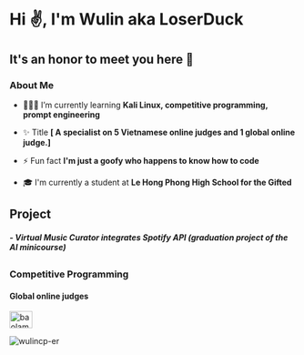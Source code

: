 <h1>Hi ✌️, I'm Wulin aka LoserDuck</h1>
<h2>It's an honor to meet you here 👀</h2>
<h3>About Me </h3>

- 👩🏻‍💻 I’m currently learning **Kali Linux, competitive programming, prompt engineering**

- ✨ Title **[ A specialist on 5 Vietnamese online judges and 1 global online judge.]**

- ⚡ Fun fact **I'm just a goofy who happens to know how to code**

- 🎓 I'm currently a student at **Le Hong Phong High School for the Gifted**

<h2> Project 
<h5>- Virtual Music Curator integrates Spotify API (graduation project of the AI minicourse)</h5>
  
<h2>

  
<h3>Competitive Programming</h2>
<h4>Global online judges</h3>
<p align="left">
<a href="https://codeforces.com/profile/baolam1202" target="blank"><img align="center" src="https://raw.githubusercontent.com/rahuldkjain/github-profile-readme-generator/master/src/images/icons/Social/codeforces.svg" alt="baolam1202" height="30" width="40" /></a>

<p align="left"> <img src="https://komarev.com/ghpvc/?username=wulincp-er&label=Profile%20views&color=0e75b6&style=flat" alt="wulincp-er" /> </p>
